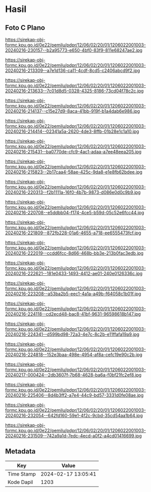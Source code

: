 # Hasil

## Foto C Plano

https://sirekap-obj-formc.kpu.go.id/0e22/pemilu/pdpr/12/06/02/20/01/1206022001003-20240216-230157--b2a95773-e650-4bf0-83f9-811e68247ae2.jpg

https://sirekap-obj-formc.kpu.go.id/0e22/pemilu/pdpr/12/06/02/20/01/1206022001003-20240216-213309--a7e1d136-ca11-4cdf-8cd5-c2406abcd9f2.jpg

https://sirekap-obj-formc.kpu.go.id/0e22/pemilu/pdpr/12/06/02/20/01/1206022001003-20240216-213633--7c01d8d5-0328-4325-8186-73cd04f78c2c.jpg

https://sirekap-obj-formc.kpu.go.id/0e22/pemilu/pdpr/12/06/02/20/01/1206022001003-20240216-214137--c15e27d9-8aca-41bb-919f-b1a4dab6e986.jpg

https://sirekap-obj-formc.kpu.go.id/0e22/pemilu/pdpr/12/06/02/20/01/1206022001003-20240216-214414--02341a5a-2620-4de3-8ffb-01b28e1c1a10.jpg

https://sirekap-obj-formc.kpu.go.id/0e22/pemilu/pdpr/12/06/02/20/01/1206022001003-20240216-215431--ba0770de-cfc9-4ac1-adaa-a7ee48eea205.jpg

https://sirekap-obj-formc.kpu.go.id/0e22/pemilu/pdpr/12/06/02/20/01/1206022001003-20240216-215823--2b17caa4-58ae-425c-9da8-e1e8fb62bdee.jpg

https://sirekap-obj-formc.kpu.go.id/0e22/pemilu/pdpr/12/06/02/20/01/1206022001003-20240216-220313--f2b1111a-16f0-4b7b-9873-d086e0d0c9b9.jpg

https://sirekap-obj-formc.kpu.go.id/0e22/pemilu/pdpr/12/06/02/20/01/1206022001003-20240216-220708--e5ddbb04-f174-4ce5-b59d-05c52e6fcc44.jpg

https://sirekap-obj-formc.kpu.go.id/0e22/pemilu/pdpr/12/06/02/20/01/1206022001003-20240216-221809--872fb228-01a6-4655-a718-ee6555473fcf.jpg

https://sirekap-obj-formc.kpu.go.id/0e22/pemilu/pdpr/12/06/02/20/01/1206022001003-20240216-222019--ccdd6fcc-8d66-468b-bb3e-213b0fac3edb.jpg

https://sirekap-obj-formc.kpu.go.id/0e22/pemilu/pdpr/12/06/02/20/01/1206022001003-20240216-222621--181e0433-1493-4412-ae01-240e0126336c.jpg

https://sirekap-obj-formc.kpu.go.id/0e22/pemilu/pdpr/12/06/02/20/01/1206022001003-20240216-223208--a53ba2b5-eec1-4a1a-a49b-f64058c1b01f.jpg

https://sirekap-obj-formc.kpu.go.id/0e22/pemilu/pdpr/12/06/02/20/01/1206022001003-20240216-224118--cd2ecd48-bac8-41bf-9631-96598618b147.jpg

https://sirekap-obj-formc.kpu.go.id/0e22/pemilu/pdpr/12/06/02/20/01/1206022001003-20240216-224341--d599bd98-72a3-4e7c-8c2b-e11ffafa19a9.jpg

https://sirekap-obj-formc.kpu.go.id/0e22/pemilu/pdpr/12/06/02/20/01/1206022001003-20240216-224818--152e3baa-498e-4954-af8a-cefc19e90c2b.jpg

https://sirekap-obj-formc.kpu.go.id/0e22/pemilu/pdpr/12/06/02/20/01/1206022001003-20240217-000424--2db3607f-7b68-4628-ba6a-f0bf21fc2ef8.jpg

https://sirekap-obj-formc.kpu.go.id/0e22/pemilu/pdpr/12/06/02/20/01/1206022001003-20240216-225406--8d4b3ff2-a7e4-44c9-bd57-3331d0fe08ae.jpg

https://sirekap-obj-formc.kpu.go.id/0e22/pemilu/pdpr/12/06/02/20/01/1206022001003-20240216-232054--642fd160-59e1-4f2c-9cbd-35cd54aa1b64.jpg

https://sirekap-obj-formc.kpu.go.id/0e22/pemilu/pdpr/12/06/02/20/01/1206022001003-20240216-231509--742a9a1d-7edc-4ecd-a0f2-a4cd01416699.jpg


## Metadata

| Key        | Value               |
| ---------- | ------------------- |
| Time Stamp | 2024-02-17 13:05:41 |
| Kode Dapil | 1203                |



